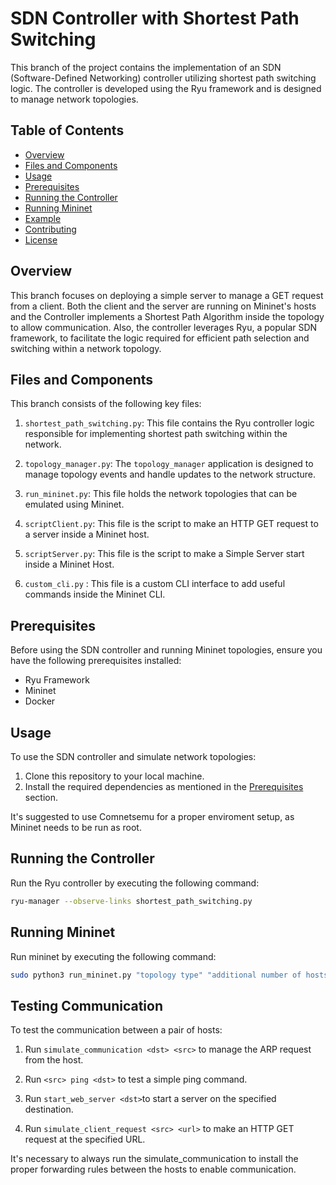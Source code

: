 # SDN Controller with Shortest Path Switching

This branch of the project contains the implementation of an SDN (Software-Defined Networking) controller utilizing shortest path switching logic. The controller is developed using the Ryu framework and is designed to manage network topologies.

## Table of Contents

- [Overview](#overview)
- [Files and Components](#files-and-components)
- [Usage](#usage)
- [Prerequisites](#prerequisites)
- [Running the Controller](#running-the-controller)
- [Running Mininet](#running-mininet)
- [Example](#example)
- [Contributing](#contributing)
- [License](#license)

## Overview

This branch focuses on deploying a simple server to manage a GET request from a client. Both the client and the server are running on Mininet's hosts and the Controller implements a Shortest Path Algorithm inside the topology to allow communication. Also, the controller leverages Ryu, a popular SDN framework, to facilitate the logic required for efficient path selection and switching within a network topology.

## Files and Components

This branch consists of the following key files:

1. `shortest_path_switching.py`: This file contains the Ryu controller logic responsible for implementing shortest path switching within the network.

2. `topology_manager.py`: The `topology_manager` application is designed to manage topology events and handle updates to the network structure.

3. `run_mininet.py`: This file holds the network topologies that can be emulated using Mininet.

4. `scriptClient.py`: This file is the script to make an HTTP GET request to a server inside a Mininet host.

5. `scriptServer.py`: This file is the script to make a Simple Server start inside a Mininet Host.

6. `custom_cli.py` : This file is a custom CLI interface to add useful commands inside the Mininet CLI.

## Prerequisites

Before using the SDN controller and running Mininet topologies, ensure you have the following prerequisites installed:

- Ryu Framework
- Mininet
- Docker

## Usage

To use the SDN controller and simulate network topologies:

1. Clone this repository to your local machine.
2. Install the required dependencies as mentioned in the [Prerequisites](#prerequisites) section.

It's suggested to use Comnetsemu for a proper enviroment setup, as Mininet needs to be run as root.

## Running the Controller

Run the Ryu controller by executing the following command:

```bash
ryu-manager --observe-links shortest_path_switching.py
```

## Running Mininet
Run mininet by executing the following command:

```bash
sudo python3 run_mininet.py "topology type" "additional number of hosts"
```

## Testing Communication

To test the communication between a pair of hosts:

1. Run `simulate_communication <dst> <src>` to manage the ARP request from the host.

2. Run `<src> ping <dst>` to test a simple ping command.

3. Run `start_web_server <dst>`to start a server on the specified destination.

4. Run `simulate_client_request <src> <url>` to make an HTTP GET request at the specified URL.

It's necessary to always run the simulate_communication to install the proper forwarding rules between the hosts to enable communication.


